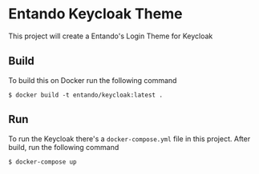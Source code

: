 # Entando Keycloak Theme
This project will create a Entando's Login Theme for Keycloak

## Build
To build this on Docker run the following command

```
$ docker build -t entando/keycloak:latest .
```

## Run
To run the Keycloak there's a `docker-compose.yml` file in this project. After build, run the following command

```
$ docker-compose up
```